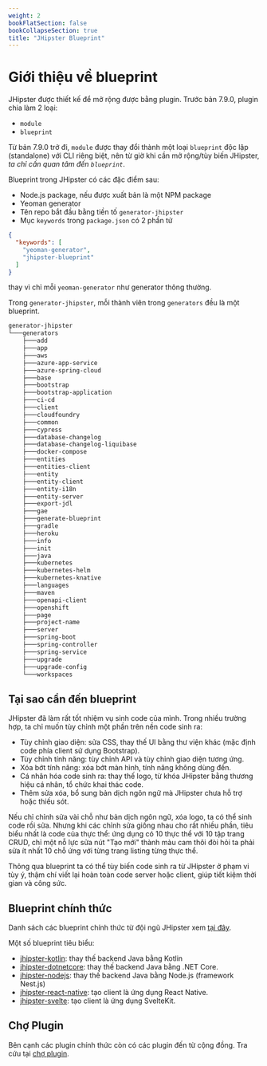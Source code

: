 ```yaml
---
weight: 2
bookFlatSection: false
bookCollapseSection: true
title: "JHipster Blueprint"
---
```


# Giới thiệu về blueprint

JHipster được thiết kế để mở rộng được bằng plugin. Trước bản 7.9.0, plugin chia làm 2 loại:

- `module`
- `blueprint`

Từ bản 7.9.0 trở đi, `module` được thay đổi thành một loại `blueprint` độc lập (standalone) với CLI riêng biệt, nên từ giờ khi cần mở rộng/tùy biến JHipster, _ta chỉ cần quan tâm đến `blueprint`_.

Blueprint trong JHipster có các đặc điểm sau:

- Node.js package, nếu được xuất bản là một NPM package
- Yeoman generator
- Tên repo bắt đầu bằng tiền tố `generator-jhipster`
- Mục `keywords` trong `package.json` có 2 phần tử

```json
{
  "keywords": [
    "yeoman-generator",
    "jhipster-blueprint"
  ]
}
```

thay vì chỉ mỗi `yeoman-generator` như generator thông thường.

Trong `generator-jhipster`, mỗi thành viên trong `generators` đều là một blueprint.

```txt
generator-jhipster
└───generators
    ├───add
    ├───app
    ├───aws
    ├───azure-app-service
    ├───azure-spring-cloud
    ├───base
    ├───bootstrap
    ├───bootstrap-application
    ├───ci-cd
    ├───client
    ├───cloudfoundry
    ├───common
    ├───cypress
    ├───database-changelog
    ├───database-changelog-liquibase
    ├───docker-compose
    ├───entities
    ├───entities-client
    ├───entity
    ├───entity-client
    ├───entity-i18n
    ├───entity-server
    ├───export-jdl
    ├───gae
    ├───generate-blueprint
    ├───gradle
    ├───heroku
    ├───info
    ├───init
    ├───java
    ├───kubernetes
    ├───kubernetes-helm
    ├───kubernetes-knative
    ├───languages
    ├───maven
    ├───openapi-client
    ├───openshift
    ├───page
    ├───project-name
    ├───server
    ├───spring-boot
    ├───spring-controller
    ├───spring-service
    ├───upgrade
    ├───upgrade-config
    └───workspaces
```

## Tại sao cần đến blueprint

JHipster đã làm rất tốt nhiệm vụ sinh code của mình. Trong nhiều trường hợp, ta chỉ muốn tùy chỉnh một phần trên nền code sinh ra:

- Tùy chỉnh giao diện: sửa CSS, thay thế UI bằng thư viện khác (mặc định code phía client sử dụng Bootstrap).
- Tùy chỉnh tính năng: tùy chỉnh API và tùy chỉnh giao diện tương ứng.
- Xóa bớt tính năng: xóa bớt màn hình, tính năng không dùng đến.
- Cá nhân hóa code sinh ra: thay thế logo, từ khóa JHipster bằng thương hiệu cá nhân, tổ chức khai thác code.
- Thêm sửa xóa, bổ sung bản dịch ngôn ngữ mà JHipster chưa hỗ trợ hoặc thiếu sót.

Nếu chỉ chỉnh sửa vài chỗ như bản dịch ngôn ngữ, xóa logo, ta có thể sinh code rồi sửa. Nhưng khi các chỉnh sửa giống nhau cho rất nhiều phần, tiêu biểu nhất là code của thực thể: ứng dụng có 10 thực thể với 10 tập trang CRUD, chỉ một nỗ lực sửa nút "Tạo mới" thành màu cam thôi đòi hỏi ta phải sửa ít nhất 10 chỗ ứng với từng trang listing từng thực thể.

Thông qua blueprint ta có thể tùy biến code sinh ra từ JHipster ở phạm vi tùy ý, thậm chí viết lại hoàn toàn code server hoặc client, giúp tiết kiệm thời gian và công sức.

## Blueprint chính thức

Danh sách các blueprint chính thức từ đội ngũ JHipster xem [tại đây](https://www.jhipster.tech/modules/official-blueprints/).

Một số blueprint tiêu biểu:

- [jhipster-kotlin](https://github.com/jhipster/jhipster-kotlin): thay thế backend Java bằng Kotlin
- [jhipster-dotnetcore](https://github.com/jhipster/jhipster-dotnetcore): thay thế backend Java bằng .NET Core.
- [jhipster-nodejs](https://github.com/jhipster/generator-jhipster-nodejs): thay thế backend Java bằng Node.js (framework Nest.js)
- [jhipster-react-native](https://github.com/jhipster/generator-jhipster-react-native): tạo client là ứng dụng React Native.
- [jhipster-svelte](https://github.com/jhipster/generator-jhipster-svelte): tạo client là ứng dụng SvelteKit.

## Chợ Plugin

Bên cạnh các plugin chính thức còn có các plugin đến từ cộng đồng. Tra cứu tại [chợ plugin](https://www.jhipster.tech/modules/marketplace).
